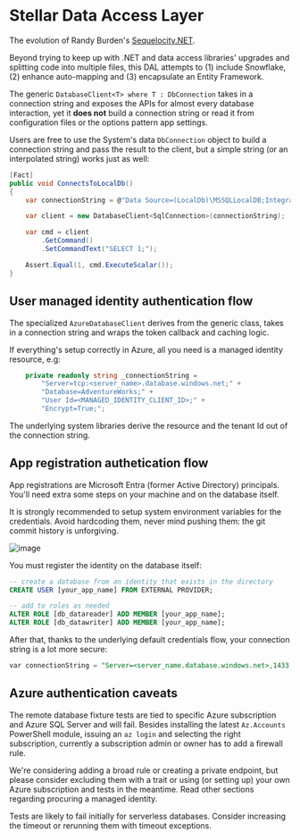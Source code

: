 # Stellar Data Access Layer
The evolution of Randy Burden's [Sequelocity.NET](https://github.com/randyburden/Sequelocity.NET).

Beyond trying to keep up with .NET and data access libraries' upgrades and splitting code into multiple files, this DAL attempts to (1) include Snowflake, (2) enhance auto-mapping and (3) encapsulate an Entity Framework.

The generic `DatabaseClient<T> where T : DbConnection` takes in a connection string and exposes the APIs for almost every database interaction, yet it **does not** build a connection string or read it from configuration files or the options pattern app settings.

Users are free to use the System's data `DbConnection` object to build a connection string and pass the result to the client, but a simple string (or an interpolated string) works just as well:

```cs
[Fact] 
public void ConnectsToLocalDb() 
{ 
    var connectionString = @"Data Source=(LocalDb)\MSSQLLocalDB;Integrated Security=True;Initial Catalog=master";

    var client = new DatabaseClient<SqlConnection>(connectionString);

    var cmd = client 
        .GetCommand() 
        .SetCommandText("SELECT 1;"); 

    Assert.Equal(1, cmd.ExecuteScalar()); 
}
```
## User managed identity authentication flow

The specialized `AzureDatabaseClient` derives from the generic class, takes in a connection string and wraps the token callback and caching logic.

If everything's setup correctly in Azure, all you need is a managed identity resource, e.g:

```cs
    private readonly string _connectionString =
        "Server=tcp:<server_name>.database.windows.net;" +
        "Database=AdventureWorks;" +
        "User Id=<MANAGED_IDENTITY_CLIENT_ID>;" +
        "Encrypt=True;";
```

The underlying system libraries derive the resource and the tenant Id out of the connection string.

## App registration authetication flow

App registrations are Microsoft Entra (former Active Directory) principals. You'll need extra some steps on your machine and on the database itself.

It is strongly recommended to setup system environment variables for the credentials. Avoid hardcoding them, never mind pushing them: the git commit history is unforgiving.

![image](https://github.com/user-attachments/assets/f98484c2-a227-45f6-9f99-7e12e7c46f48)

You must register the identity on the database itself: 
```sql
-- create a database from an identity that exists in the directory
CREATE USER [your_app_name] FROM EXTERNAL PROVIDER;

-- add to roles as needed
ALTER ROLE [db_datareader] ADD MEMBER [your_app_name];
ALTER ROLE [db_datawriter] ADD MEMBER [your_app_name];
```
After that, thanks to the underlying default credentials flow, your connection string is a lot more secure:

```sql
var connectionString = "Server=<server_name.database.windows.net>,1433;Initial Catalog=<database_name>;Connect Timeout=30"
```

## Azure authentication caveats

The remote database fixture tests are tied to specific Azure subscription and Azure SQL Server and will fail. Besides installing the latest `Az.Accounts` PowerShell module, issuing an `az login` and selecting the right subscription, currently a subscription admin or owner has to add a firewall rule.

We're considering adding a broad rule or creating a private endpoint, but please consider excluding them with a trait or using (or setting up) your own Azure subscription and tests in the meantime. Read other sections regarding procuring a managed identity.

Tests are likely to fail initially for serverless databases. Consider increasing the timeout or rerunning them with timeout exceptions.
